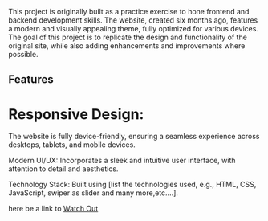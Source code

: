 <p>This project is  originally built as a practice exercise to hone frontend and backend development skills. The website, created six months ago, features a modern and visually appealing theme, fully optimized for various devices. The goal of this project is to replicate the design and functionality of the original site, while also adding enhancements and improvements where possible.</p>

<h2>Features</h2>
<h1>
Responsive Design:</h1>
<p>The website is fully device-friendly, ensuring a seamless experience across desktops, tablets, and mobile devices.</p>
Modern UI/UX: Incorporates a sleek and intuitive user interface, with attention to detail and aesthetics.
<!-- Functional Clone: Replicates the core features and functionalities of the original website, including [mention key features like navigation, animations, forms, etc.]. --><p>Technology Stack: Built using [list the technologies used, e.g., HTML, CSS, JavaScript, swiper as slider and many more,etc....].
</p>
<p>here be a link to <a href="https://aadityagi84.github.io/Project-one/" >Watch Out</a></p>






